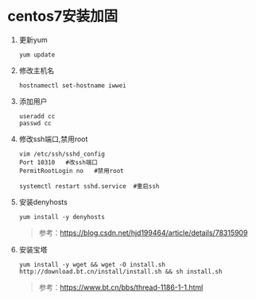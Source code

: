 # centos7安装加固

1.  更新yum
     ```shell
     yum update
     ```

2.  修改主机名
    ```shell
    hostnamectl set-hostname iwwei 
    ```

3.  添加用户
    ```shell
    useradd cc
    passwd cc 
    ```

4.  修改ssh端口,禁用root
    ```shell
    vim /etc/ssh/sshd_config
    Port 10310   #改ssh端口
    PermitRootLogin no   #禁用root

    systemctl restart sshd.service  #重启ssh
    ```

5.  安装denyhosts
    ```shell
    yum install -y denyhosts
    ```
    > 参考：https://blog.csdn.net/hjd199464/article/details/78315909

6.  安装宝塔
    ```shell
    yum install -y wget && wget -O install.sh http://download.bt.cn/install/install.sh && sh install.sh
    ```
    > 参考：https://www.bt.cn/bbs/thread-1186-1-1.html
